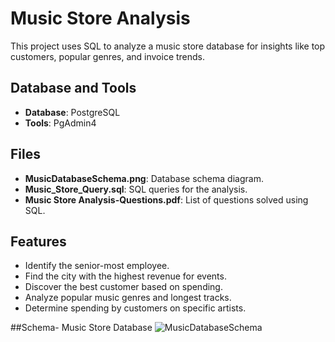 # Music Store Analysis

This project uses SQL to analyze a music store database for insights like top customers, popular genres, and invoice trends.

## Database and Tools

- **Database**: PostgreSQL  
- **Tools**: PgAdmin4  

## Files

- **MusicDatabaseSchema.png**: Database schema diagram.  
- **Music_Store_Query.sql**: SQL queries for the analysis.  
- **Music Store Analysis-Questions.pdf**: List of questions solved using SQL.

## Features

- Identify the senior-most employee.  
- Find the city with the highest revenue for events.  
- Discover the best customer based on spending.  
- Analyze popular music genres and longest tracks.  
- Determine spending by customers on specific artists.

##Schema- Music Store Database 
![MusicDatabaseSchema](https://user-images.githubusercontent.com/112153548/213707717-bfc9f479-52d9-407b-99e1-e94db7ae10a3.png)

